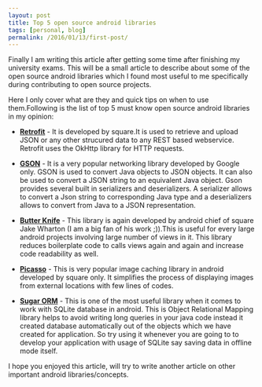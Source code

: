 ```yaml
---
layout: post
title: Top 5 open source android libraries
tags: [personal, blog]
permalink: /2016/01/13/first-post/
---
```


Finally I am writing this article after getting some time after finishing my university exams.
This will be a small article to describe about some of the open source android libraries which I found most useful to me specifically during contributing to open source projects.

Here I only cover what are they and quick tips on when to use them.Following is the list of top 5 must know open source android
libraries in my opinion:

- **[Retrofit](http://square.github.io/retrofit/)** - It is developed by square.It is used to retrieve and upload JSON or any other strucured data to any REST based webservice. Retrofit uses the OkHttp library for HTTP requests.

- **[GSON](https://github.com/google/gson)** - It is a very popular networking library developed by Google only. GSON is used to convert Java objects to JSON objects. It can also be used to convert a JSON string to an equivalent Java object.
Gson provides several built in serializers and deserializers. A serializer allows to convert a Json string to corresponding Java type and a deserializers allows to convert from Java to a JSON representation. 

- **[Butter Knife](http://jakewharton.github.io/butterknife/)** - This library is again developed by android chief of square Jake Wharton (I am a big fan of his work ;)).This is useful for every large android projects involving large number of views in it.
This library reduces boilerplate code to calls views again and again and increase code readability as well.

- **[Picasso](http://square.github.io/picasso/)** - This is very popular image caching library in android developed by square only. It simplifies the process of displaying images from external locations with few lines of codes.

- **[Sugar ORM](http://satyan.github.io/sugar/)** - This is one of the most useful library when it comes to work with SQLite database in android.
This is Object Relational Mapping library helps  to avoid writing long queries in your java code instead it created database automatically out of the objects which we have created for application.
So try using it whenever you are going to to develop your application with usage of SQLite say saving data in offline mode itself.

I hope you enjoyed this article, will try to write another article on other important android libraries/concepts.
